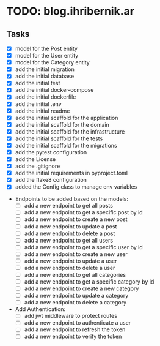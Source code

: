 # TODO: blog.ihribernik.ar

## Tasks

- [x] model for the Post entity
- [x] model for the User entity
- [x] model for the Category entity
- [x] add the initial migration
- [x] add the initial database
- [x] add the initial test
- [x] add the initial docker-compose
- [x] add the initial dockerfile
- [x] add the initial .env
- [x] add the initial readme
- [x] add the initial scaffold for the application
- [x] add the initial scaffold for the domain
- [x] add the initial scaffold for the infrastructure
- [x] add the initial scaffold for the tests
- [x] add the initial scaffold for the migrations
- [x] add the pytest configuration
- [x] add the License
- [x] add the .gitignore
- [x] add the initial requirements in pyproject.toml
- [x] add the flake8 configuration
- [x] added the Config class to manage env variables
- Endpoints to be added based on the models:
  - [ ] add a new endpoint to get all posts
  - [ ] add a new endpoint to get a specific post by id
  - [ ] add a new endpoint to create a new post
  - [ ] add a new endpoint to update a post
  - [ ] add a new endpoint to delete a post
  - [ ] add a new endpoint to get all users
  - [ ] add a new endpoint to get a specific user by id
  - [ ] add a new endpoint to create a new user
  - [ ] add a new endpoint to update a user
  - [ ] add a new endpoint to delete a user
  - [ ] add a new endpoint to get all categories
  - [ ] add a new endpoint to get a specific category by id
  - [ ] add a new endpoint to create a new category
  - [ ] add a new endpoint to update a category
  - [ ] add a new endpoint to delete a category

- Add Authentication:
  - [ ] add jwt middleware to protect routes
  - [ ] add a new endpoint to authenticate a user
  - [ ] add a new endpoint to refresh the token
  - [ ] add a new endpoint to verify the token

